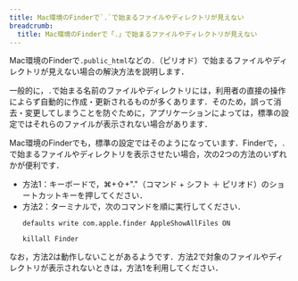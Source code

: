 ```yaml
---
title: Mac環境のFinderで`.`で始まるファイルやディレクトリが見えない
breadcrumb:
  title: Mac環境のFinderで「.」で始まるファイルやディレクトリが見えない
---
```


Mac環境のFinderで`.public_html`などの`.`（ピリオド）で始まるファイルやディレクトリが見えない場合の解決方法を説明します．

一般的に，`.`で始まる名前のファイルやディレクトリには，利用者の直接の操作によらず自動的に作成・更新されるものが多くあります．そのため，誤って消去・変更してしまうことを防ぐために，アプリケーションによっては，標準の設定ではそれらのファイルが表示されない場合があります．

Mac環境のFinderでも，標準の設定ではそのようになっています．Finderで，`.`で始まるファイルやディレクトリを表示させたい場合，次の2つの方法のいずれかが便利です．

- 方法1：キーボードで，⌘+⇧+"."（コマンド + シフト ＋ ピリオド）のショートカットキーを押してください．
- 方法2：ターミナルで，次のコマンドを順に実行してください．
  ```
  defaults write com.apple.finder AppleShowAllFiles ON
  ```
  ```
  killall Finder
  ```

なお，方法2は動作しないことがあるようです．方法2で対象のファイルやディレクトリが表示されないときは，方法1を利用してください．